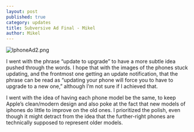 ```yaml
---
layout: post
published: true
category: updates
title: Subversive Ad Final - Mikel
author: Mikel
---
```

![IphoneAd2.png]({{site.baseurl}}/assets/IphoneAd2.png)

I went with the phrase “update to upgrade” to have a more subtle idea pushed through the words. I hope that with the images of the phones stuck updating, and the frontmost one getting an update notification, that the phrase can be read as “updating your phone will force you to have to upgrade to a new one,” although I’m not sure if I achieved that.

I went with the idea of having each phone model be the same, to keep Apple’s clean/modern design and also poke at the fact that new models of iphones do little to improve on the old ones. I prioritized the polish, even though it might detract from the idea that the further-right phones are technically supposed to represent older models.

